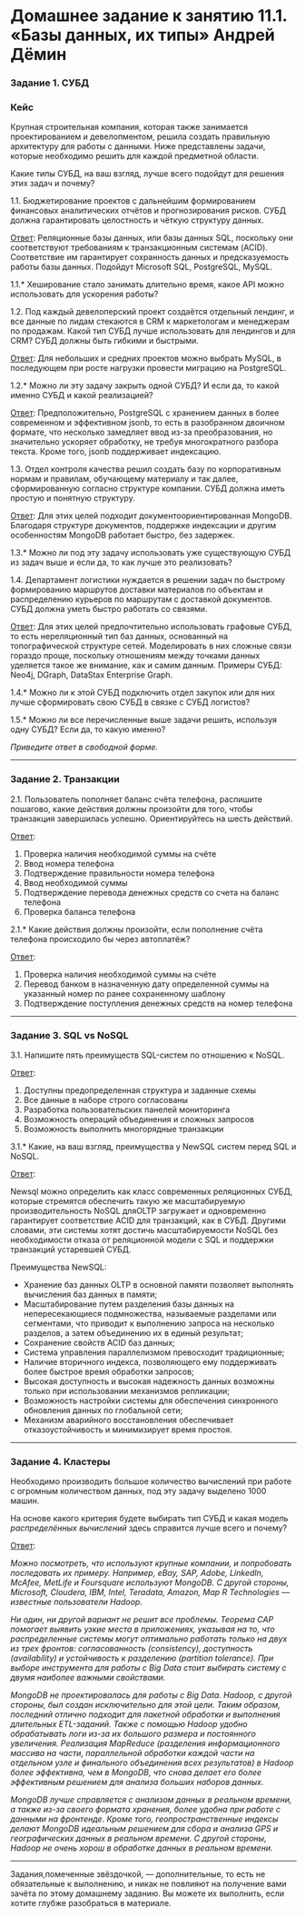 # Домашнее задание к занятию 11.1. «Базы данных, их типы» Андрей Дёмин


### Задание 1. СУБД

### Кейс
Крупная строительная компания, которая также занимается проектированием и девелопментом, решила создать 
правильную архитектуру для работы с данными. Ниже представлены задачи, которые необходимо решить для
каждой предметной области. 

Какие типы СУБД, на ваш взгляд, лучше всего подойдут для решения этих задач и почему? 
 
1.1. Бюджетирование проектов с дальнейшим формированием финансовых аналитических отчётов и прогнозирования рисков.
СУБД должна гарантировать целостность и чёткую структуру данных.

<ins>Ответ</ins>: Реляционные базы данных, или базы данных SQL, поскольку они соответствуют требованиям
к транзакционным системам (ACID). Соответствие им гарантирует сохранность данных и предсказуемость работы базы данных.
Подойдут Microsoft SQL, PostgreSQL, MySQL.

1.1.* Хеширование стало занимать длительно время, какое API можно использовать для ускорения работы? 

1.2. Под каждый девелоперский проект создаётся отдельный лендинг, и все данные по лидам стекаются в CRM к 
маркетологам и менеджерам по продажам. Какой тип СУБД лучше использовать для лендингов и для CRM? 
СУБД должны быть гибкими и быстрыми.

<ins>Ответ</ins>: Для небольших и средних проектов можно выбрать MySQL, в последующем при росте нагрузки провести миграцию
на  PostgreSQL.

1.2.* Можно ли эту задачу закрыть одной СУБД? И если да, то какой именно СУБД и какой реализацией?

<ins>Ответ</ins>: Предположительно, PostgreSQL с хранением данных в более современном и эффективном jsonb, то есть
в разобранном двоичном формате, что несколько замедляет ввод из-за преобразования, но значительно ускоряет обработку,
не требуя многократного разбора текста. Кроме того, jsonb поддерживает индексацию.

1.3. Отдел контроля качества решил создать базу по корпоративным нормам и правилам, обучающему материалу 
и так далее, сформированную согласно структуре компании. СУБД должна иметь простую и понятную структуру.

<ins>Ответ</ins>: Для этих целей подходит документоориентированная MongoDB. Благодаря структуре документов, поддержке
индексации и другим особенностям MongoDB работает быстро, без задержек.

1.3.* Можно ли под эту задачу использовать уже существующую СУБД из задач выше и если да, то как лучше это 
реализовать?

1.4. Департамент логистики нуждается в решении задач по быстрому формированию маршрутов доставки материалов 
по объектам и распределению курьеров по маршрутам с доставкой документов. СУБД должна уметь быстро работать
со связями.

<ins>Ответ</ins>: Для этих целей предпочтительно использовать графовые СУБД, то есть нереляционный тип баз данных,
основанный на топографической структуре сетей. Моделировать в них сложные связи гораздо проще, поскольку отношениям
между точками данных уделяется такое же внимание, как и самим данным. Примеры СУБД: Neo4j, DGraph, DataStax Enterprise Graph. 

1.4.* Можно ли к этой СУБД подключить отдел закупок или для них лучше сформировать свою СУБД в связке с СУБД 
логистов?

1.5.* Можно ли все перечисленные выше задачи решить, используя одну СУБД? Если да, то какую именно?

*Приведите ответ в свободной форме.*

---

### Задание 2. Транзакции

2.1. Пользователь пополняет баланс счёта телефона, распишите пошагово, какие действия должны произойти для того, чтобы 
транзакция завершилась успешно. Ориентируйтесь на шесть действий.

<ins>Ответ</ins>:

1) Проверка наличия необходимой суммы на счёте
2) Ввод номера телефона
3) Подтверждение правильности номера телефона
4) Ввод необходимой суммы
5) Подтверждение перевода денежных средств со счета на баланс телефона
6) Проверка баланса телефона 

2.1.* Какие действия должны произойти, если пополнение счёта телефона происходило бы через автоплатёж?

<ins>Ответ</ins>:

1) Проверка наличия необходимой суммы на счёте
2) Перевод банком в назначенную дату определенной суммы на указанный номер по ранее сохраненному шаблону
5) Подтверждение поступления денежных средств на номер телефона

---

### Задание 3. SQL vs NoSQL

3.1. Напишите пять преимуществ SQL-систем по отношению к NoSQL. 

<ins>Ответ</ins>:

1) Доступны предопределенная структура и заданные схемы
2) Все данные в наборе строго согласованы
3) Разработка пользовательских панелей мониторинга
4) Возможность операций объединения и сложных запросов
5) Возможность выполнить многорядные транзакции

3.1.* Какие, на ваш взгляд, преимущества у NewSQL систем перед SQL и NoSQL.

<ins>Ответ</ins>:

Newsql можно определить как класс современных реляционных СУБД, которые стремятся обеспечить такую же масштабируемую производительность NoSQL дляOLTP загружает и одновременно гарантирует соответствие ACID для транзакций, как в СУБД. Другими словами, эти системы хотят достичь масштабируемости NoSQL без необходимости отказа от реляционной модели с SQL и поддержки транзакций устаревшей СУБД.

Преимущества NewSQL:
- Хранение баз данных OLTP в основной памяти позволяет выполнять вычисления баз данных в памяти;
- Масштабирование путем разделения базы данных на непересекающиеся подмножества, называемые разделами или сегментами, что приводит к выполнению запроса на несколько разделов, а затем объединению их в единый результат;
- Сохранение свойств ACID баз данных;
- Система управления параллелизмом превосходит традиционные;
- Наличие вторичного индекса, позволяющего ему поддерживать более быстрое время обработки запросов;
- Высокая доступность и высокая надежность данных возможны только при использовании механизмов репликации;
- Возможность настройки системы для обеспечения синхронного обновления данных по глобальной сети;
- Механизм аварийного восстановления обеспечивает отказоустойчивость и минимизирует время простоя.

---

### Задание 4. Кластеры

Необходимо производить большое количество вычислений при работе с огромным количеством данных, под эту задачу 
выделено 1000 машин. 

На основе какого критерия будете выбирать тип СУБД и какая модель *распределённых вычислений* 
здесь справится лучше всего и почему?

<ins>Ответ</ins>:

*Можно посмотреть, что используют крупные компании, и попробовать последовать их примеру. Например, eBay, SAP, Adobe, LinkedIn, McAfee, MetLife и Foursquare используют MongoDB. С другой стороны, Microsoft, Cloudera, IBM, Intel, Teradata, Amazon, Map R Technologies — известные пользователи Hadoop.*

*Ни один, ни другой вариант не решит все проблемы. Теорема CAP помогает выявить узкие места в приложениях, указывая на то, что распределенные системы могут оптимально работать только на двух из трех фронтов: согласованность (consistency), доступность (availability) и устойчивость к разделению (partition tolerance). При выборе инструмента для работы с Big Data стоит выбирать систему с двумя наиболее важными свойствами.*

*MongoDB не проектировалась для работы с Big Data. Hadoop, с другой стороны, был создан исключительно для этой цели. Таким образом, последний отлично подходит для пакетной обработки и выполнения длительных ETL-заданий. Также с помощью Hadoop удобно обрабатывать логи из-за их большого размера и постоянного увеличения. Реализация MapReduce (разделения информационного массива на части, параллельной обработки каждой части на отдельном узле и финального объединения всех результатов) в Hadoop более эффективна, чем в MongoDB, что снова делает его более эффективным решением для анализа больших наборов данных.*

*MongoDB лучше справляется с анализом данных в реальном времени, а также из-за своего формата хранения, более удобна при работе с данными на фронтенде. Кроме того, геопространственные индексы делают MongoDB идеальным решением для сбора и анализа GPS и географических данных в реальном времени. С другой стороны, Hadoop не очень хорош в обработке данных в реальном времени.*

---

Задания,помеченные звёздочкой, — дополнительные, то есть не обязательные к выполнению, и никак не повлияют на получение вами зачёта по этому домашнему заданию. Вы можете их выполнить, если хотите глубже разобраться в материале.
